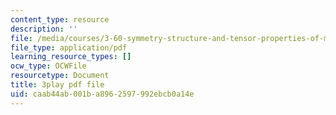 ```yaml
---
content_type: resource
description: ''
file: /media/courses/3-60-symmetry-structure-and-tensor-properties-of-materials-fall-2005/caab44ab001ba8962597992ebcb0a14e_vT_6DlaHcWQ.pdf
file_type: application/pdf
learning_resource_types: []
ocw_type: OCWFile
resourcetype: Document
title: 3play pdf file
uid: caab44ab-001b-a896-2597-992ebcb0a14e
---
```

